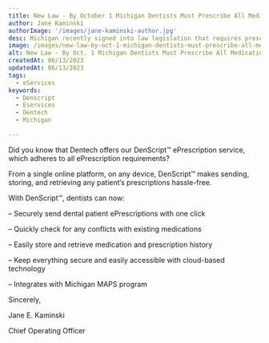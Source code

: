 ```yaml
---
title: New Law - By October 1 Michigan Dentists Must Prescribe All Medications Electronically
author: Jane Kaminski
authorImage: '/images/jane-kaminski-author.jpg'
desc: Michigan recently signed into law legislation that requires prescribers to electronically transmit all prescriptions, including those for controlled substances, to the patient’s chosen pharmacy beginning October 1st, 2021.
image: /images/new-law-by-oct-1-michigan-dentists-must-prescribe-all-medications-electronically.webp
alt: New Law - By Oct. 1 Michigan Dentists Must Prescribe All Medications Electronically
createdAt: 06/13/2023
updatedAt: 06/13/2023
tags:
  - eServices
keywords:
  - Denscript
  - Eservices
  - Dentech
  - Michigan

---
```


Did you know that Dentech offers our DenScript™ ePrescription service, which adheres to all ePrescription requirements?

From a single online platform, on any device, DenScript™ makes sending, storing, and retrieving any patient’s prescriptions hassle-free.

With DenScript™, dentists can now:

– Securely send dental patient ePrescriptions with one click

– Quickly check for any conflicts with existing medications

– Easily store and retrieve medication and prescription history

– Keep everything secure and easily accessible with cloud-based technology

– Integrates with Michigan MAPS program 

Sincerely,

Jane E. Kaminski

Chief Operating Officer